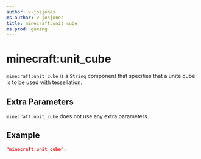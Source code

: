 ```yaml
---
author: v-josjones
ms.author: v-josjones
title: minecraft:unit_cube
ms.prod: gaming
---
```


# minecraft:unit_cube

`minecraft:unit_cube` is a `String` component that specifies that a unite cube is to be used with tessellation.

## Extra Parameters

`minecraft:unit_cube` does not use any extra parameters.

## Example

```json
"minecraft:unit_cube":
```
